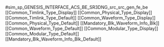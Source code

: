 #sim_sp_GENESIS_INTERFACE_ACS_BE_SR3DNG_src_src_gen_fe_be
[[Common_Timlink_Type_Display]]
[[Common_Physical_Type_Display]]
[[Common_Timlink_Type_Default]]
[[Common_Waveform_Type_Display]]
[[Common_Physical_Type_Default]]
[[Mandatory_Blk_Waveform_Info_Blk]]
[[Common_Waveform_Type_Default]]
[[Common_Modular_Type_Display]]
[[Common_Modular_Type_Default]]
[[Mandatory_Blk_Waveform_Info_Blk_Default]]
